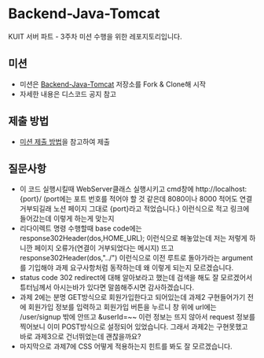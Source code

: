 # Backend-Java-Tomcat
KUIT 서버 파트 - 3주차 미션 수행을 위한 레포지토리입니다.

## 미션
- 미션은 [Backend-Java-Tomcat](https://github.com/KUIT-2/Backend-Java-Tomcat) 저장소를 Fork & Clone해 시작
- 자세한 내용은 디스코드 공지 참고

## 제출 방법
- [미션 제출 방법](https://iron-tumbleweed-cb2.notion.site/f3b4e86d10b94511b262e17c71fedcdf?pvs=4)을 참고하여 제출

## 질문사항
- 이 코드 실행시킬때 WebServer클래스 실행시키고 cmd창에 http://localhost:{port}/ (port에는 포트 번호를 적어야 할 것 같은데
8080이나 8000 적어도 연결 거부되길래 노션 페이지 그대로 {port}라고 적었습니다.} 이런식으로 적고
링크에 들어갔는데 이렇게 하는게 맞는지
- 리다이렉트 명령 수행할때 base code에는 response302Header(dos,HOME_URL); 이런식으로 해놓았는데
저는 저렇게 하니깐 페이지 오류가(연결이 거부되었다는 메시지) 뜨고 response302Header(dos,"../") 이런식으로 이전
루트로 돌아가라는 argument를 기입해야 과제 요구사항처럼 동작하는데 왜 이렇게 되는지 모르겠습니다.
- status code 302 redirect에 대해 알아보라고 했는데 검색을 해도 잘 모르겠어서 튜터님께서 아시는바가 있다면 말씀해주시면
감사하겠습니다.
- 과제 2에는 분명 GET방식으로 회원가입한다고 되어있는데 과제2 구현들어가기 전에 회원가입 정보를 입력하고 회원가입 버튼을 누르니
창 위에 url에는 /user/signup 밖에 안뜨고 &userId=~~ 이런 정보는 뜨지 않아서 request 정보를 찍어보니 이미 POST방식으로 설정되어 있었습니다.
그래서 과제2는 구현못했고 바로 과제3으로 건너뛰었는데 괜찮을까요?
- 마지막으로 과제7에 CSS 어떻게 적용하는지 힌트를 봐도 잘 모르겠습니다.